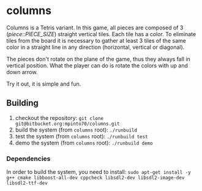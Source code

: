 # columns

Columns is a Tetris variant. In this game, all pieces are composed of 3 (*piece::PIECE_SIZE*) straight vertical tiles.
Each tile has a color. To eliminate tiles from the board it is necessary to gather at least 3 tiles of the same color in
a straight line in any direction (horizontal, vertical or diagonal).

The pieces don't rotate on the plane of the game, thus they always fall in vertical position. What the player can do is
rotate the colors with up and down arrow.

Try it out, it is simple and fun.

## Building

1. checkout the repository: `git clone git@bitbucket.org:mpinto70/columns.git`
1. build the system (from `columns` root): `./runbuild`
1. test the system (from `columns` root): `./runbuild test`
1. demo the system (from `columns` root): `./runbuild demo`

### Dependencies

In order to build the system, you need to install:
`sudo apt-get install -y g++ cmake libboost-all-dev cppcheck libsdl2-dev libsdl2-image-dev  libsdl2-ttf-dev`
